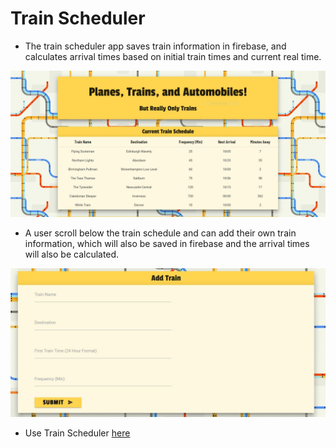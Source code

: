 # Train Scheduler

* The train scheduler app saves train information in firebase, and calculates arrival times based on initial train times and current real time.

![Train Scheduler Image](./assets/images/trainscheduler.png)

* A user scroll below the train schedule and can add their own train information, which will also be saved in firebase and the arrival times will also be calculated.

![Add Train Image](./assets/images/trainscheduler2.png)

* Use Train Scheduler [here](https://eggobiggie.github.io/train-scheduler/)